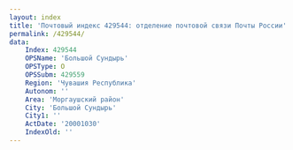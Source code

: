 ```yaml
---
layout: index
title: 'Почтовый индекс 429544: отделение почтовой связи Почты России'
permalink: /429544/
data:
    Index: 429544
    OPSName: 'Большой Сундырь'
    OPSType: О
    OPSSubm: 429559
    Region: 'Чувашия Республика'
    Autonom: ''
    Area: 'Моргаушский район'
    City: 'Большой Сундырь'
    City1: ''
    ActDate: '20001030'
    IndexOld: ''
---
```

